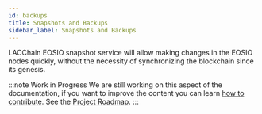 ```yaml
---
id: backups
title: Snapshots and Backups
sidebar_label: Snapshots and Backups
---
```


LACChain EOSIO snapshot service will allow making changes in the EOSIO nodes quickly, without the necessity of synchronizing the blockchain since its genesis.

:::note Work in Progress
We are still working on this aspect of the documentation, if you want to improve the content you can learn [how to contribute](../guides/contribute). See the [Project Roadmap](../roadmap).
:::